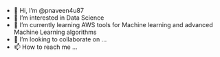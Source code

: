 - 👋 Hi, I’m @pnaveen4u87
- 👀 I’m interested in Data Science
- 🌱 I’m currently learning AWS tools for Machine learning and advanced Machine Learning algorithms
- 💞️ I’m looking to collaborate on ...
- 📫 How to reach me ...

<!---
pnaveen4u87/pnaveen4u87 is a ✨ special ✨ repository because its `README.md` (this file) appears on your GitHub profile.
You can click the Preview link to take a look at your changes.
--->
